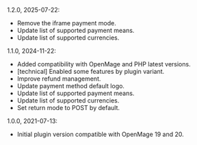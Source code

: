 1.2.0, 2025-07-22:
- Remove the iframe payment mode.
- Update list of supported payment means.
- Update list of supported currencies.

1.1.0, 2024-11-22:
- Added compatibility with OpenMage and PHP latest versions.
- [technical] Enabled some features by plugin variant.
- Improve refund management.
- Update payment method default logo.
- Update list of supported payment means.
- Update list of supported currencies.
- Set return mode to POST by default.

1.0.0, 2021-07-13:
- Initial plugin version compatible with OpenMage 19 and 20.